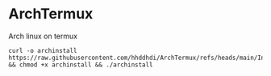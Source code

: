 # ArchTermux
Arch linux on termux

```
curl -o archinstall https://raw.githubusercontent.com/hhddhdi/ArchTermux/refs/heads/main/Install.sh  && chmod +x archinstall && ./archinstall

```
